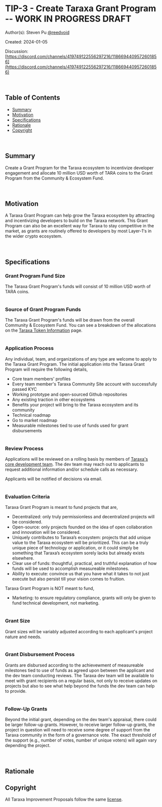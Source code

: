 # TIP-3 - Create Taraxa Grant Program -- WORK IN PROGRESS DRAFT 

Author(s): Steven Pu [@reedvoid](https://github.com/reedvoid)

Created: 2024-01-05

Discussion: [https://discord.com/channels/419749122556297216/1186694409572601856](https://discord.com/channels/419749122556297216/1186694409572601856)
<br><br><br>

## Table of Contents

- [Summary](#summary)
- [Motivation](#motivation)
- [Specifications](#specifications)
- [Rationale](#rationale)
- [Copyright](#copyright)
<br><br><br>

## Summary

Create a Grant Program for the Taraxa ecosystem to incentivize developer engagement and allocate 10 million USD worth of TARA coins to the Grant Program from the Community & Ecosystem Fund. 
<br><br><br>

## Motivation

A Taraxa Grant Program can help grow the Taraxa ecosystem by attracting and incentivizing developers to build on the Taraxa network. This Grant Program can also be an excellent way for Taraxa to stay competitive in the market, as grants are routinely offered to developers by most Layer-1's in the wider crypto ecosystem.
<br><br><br>

## Specifications

### Grant Program Fund Size

The Taraxa Grant Program's funds will consist of 10 million USD worth of TARA coins. 
<br><br>

### Source of Grant Program Funds 

The Taraxa Grant Program's funds will be drawn from the overall Community & Ecosystem Fund. You can see a breakdown of the allocations on the [Taraxa Token Information](https://token.taraxa.io/) page. 
<br><br>

### Application Process

Any individual, team, and organizations of any type are welcome to apply to the Taraxa Grant Program. The initial application into the Taraxa Grant Program will require the following details,

- Core team members' profiles
- Every team member's Taraxa Community Site account with successfully passed KYC
- Working prototype and open-sourced Github repositories
- Any existing traction in other ecosystems
- Benefits your project will bring to the Taraxa ecosystem and its community
- Technical roadmap
- Go to market roadmap
- Measurable milestones tied to use of funds used for grant disbursements
<br><br>

### Review Process

Applications will be reviewed on a rolling basis by members of [Taraxa's core development team](https://www.taraxa.io/team). The dev team may reach out to applicants to request additional information and/or schedule calls as necessary. 

Applicants will be notified of decisions via email.
<br><br>

### Evaluation Criteria

Taraxa Grant Program is meant to fund projects that are, 

- Decentralized: only truly permissionless and decentralized projects will be considered. 
- Open-source: only projects founded on the idea of open collaboration and innovation will be considered.
- Uniquely contributes to Taraxa’s ecosystem: projects that add unique value to the Taraxa ecosystem will be prioritized. This can be a truly unique piece of technology or application, or it could simply be something that Taraxa’s ecosystem sorely lacks but already exists elsewhere.
- Clear use of funds: thoughtful, practical, and truthful explanation of how funds will be used to accomplish measureable milestones. 
- Ability to execute: convince us that you have what it takes to not just execute but also persist till your vision comes to fruition. 

Taraxa Grant Program is NOT meant to fund, 

- Marketing: to ensure regulatory compliance, grants will only be given to fund technical development, not marketing.
<br><br>

### Grant Size

Grant sizes will be variably adjusted according to each applicant's project nature and needs. 
<br><br>

### Grant Disbursement Process

Grants are disbursed according to the achievewment of measureable milestones tied to use of funds as agreed upon between the applicant and the dev team conducting reviews. The Taraxa dev team will be available to meet with grant recipients on a regular basis, not only to receive updates on projects but also to see what help beyond the funds the dev team can help to provide.
<br><br>

### Follow-Up Grants 

Beyond the initial grant, depending on the dev team's appraisal, there could be larger follow-up grants. However, to receive larger follow-up grants, the project in question will need to receive some degree of support from the Taraxa community in the form of a governance vote. The exact threshold of the support (e.g., number of votes, number of unique voters) will again vary depending the project. 
<br><br><br>

## Rationale



## Copyright

All Taraxa Improvement Proposals follow the same [license](https://github.com/Taraxa-project/TIP/blob/main/LICENSE).

